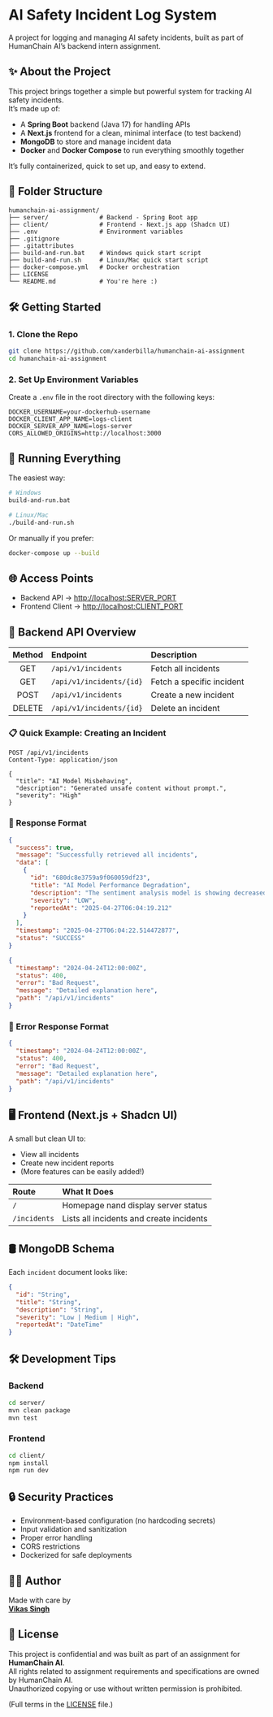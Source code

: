 # AI Safety Incident Log System

A project for logging and managing AI safety incidents, built as part of HumanChain AI’s backend intern assignment.

## ✨ About the Project

This project brings together a simple but powerful system for tracking AI safety incidents.  
It’s made up of:

- A **Spring Boot** backend (Java 17) for handling APIs
- A **Next.js** frontend for a clean, minimal interface (to test backend)
- **MongoDB** to store and manage incident data
- **Docker** and **Docker Compose** to run everything smoothly together

It’s fully containerized, quick to set up, and easy to extend.

## 📁 Folder Structure

```
humanchain-ai-assignment/
├── server/              # Backend - Spring Boot app
├── client/              # Frontend - Next.js app (Shadcn UI)
├── .env                 # Environment variables
├── .gitignore
├── .gitattributes
├── build-and-run.bat    # Windows quick start script
├── build-and-run.sh     # Linux/Mac quick start script
├── docker-compose.yml   # Docker orchestration
├── LICENSE
└── README.md            # You're here :)
```

## 🛠️ Getting Started

### 1. Clone the Repo

```bash
git clone https://github.com/xanderbilla/humanchain-ai-assignment
cd humanchain-ai-assignment
```

### 2. Set Up Environment Variables

Create a `.env` file in the root directory with the following keys:

```
DOCKER_USERNAME=your-dockerhub-username
DOCKER_CLIENT_APP_NAME=logs-client
DOCKER_SERVER_APP_NAME=logs-server
CORS_ALLOWED_ORIGINS=http://localhost:3000
```

## 🚀 Running Everything

The easiest way:

```bash
# Windows
build-and-run.bat

# Linux/Mac
./build-and-run.sh
```

Or manually if you prefer:

```bash
docker-compose up --build
```

## 🌐 Access Points

- Backend API → [http://localhost:SERVER_PORT](http://localhost:SERVER_PORT)
- Frontend Client → [http://localhost:CLIENT_PORT](http://localhost:CLIENT_PORT)

## 📡 Backend API Overview

| Method | Endpoint                 | Description               |
| :----: | :----------------------- | :------------------------ |
|  GET   | `/api/v1/incidents`      | Fetch all incidents       |
|  GET   | `/api/v1/incidents/{id}` | Fetch a specific incident |
|  POST  | `/api/v1/incidents`      | Create a new incident     |
| DELETE | `/api/v1/incidents/{id}` | Delete an incident        |

### 📋 Quick Example: Creating an Incident

```http
POST /api/v1/incidents
Content-Type: application/json

{
  "title": "AI Model Misbehaving",
  "description": "Generated unsafe content without prompt.",
  "severity": "High"
}
```

### 🧹 Response Format

```json
{
  "success": true,
  "message": "Successfully retrieved all incidents",
  "data": [
    {
      "id": "680dc8e3759a9f060059df23",
      "title": "AI Model Performance Degradation",
      "description": "The sentiment analysis model is showing decreased accuracy in processing customer feedback",
      "severity": "LOW",
      "reportedAt": "2025-04-27T06:04:19.212"
    }
  ],
  "timestamp": "2025-04-27T06:04:22.514472877",
  "status": "SUCCESS"
}
```

```json
{
  "timestamp": "2024-04-24T12:00:00Z",
  "status": 400,
  "error": "Bad Request",
  "message": "Detailed explanation here",
  "path": "/api/v1/incidents"
}
```

### 🧹 Error Response Format

```json
{
  "timestamp": "2024-04-24T12:00:00Z",
  "status": 400,
  "error": "Bad Request",
  "message": "Detailed explanation here",
  "path": "/api/v1/incidents"
}
```

## 🖥️ Frontend (Next.js + Shadcn UI)

A small but clean UI to:

- View all incidents
- Create new incident reports
- (More features can be easily added!)

| Route        | What It Does                             |
| :----------- | :--------------------------------------- |
| `/`          | Homepage nand display server status      |
| `/incidents` | Lists all incidents and create incidents |

## 🛢️ MongoDB Schema

Each `incident` document looks like:

```json
{
  "id": "String",
  "title": "String",
  "description": "String",
  "severity": "Low | Medium | High",
  "reportedAt": "DateTime"
}
```

## 🛠️ Development Tips

### Backend

```bash
cd server/
mvn clean package
mvn test
```

### Frontend

```bash
cd client/
npm install
npm run dev
```

## 🔒 Security Practices

- Environment-based configuration (no hardcoding secrets)
- Input validation and sanitization
- Proper error handling
- CORS restrictions
- Dockerized for safe deployments

## 👨‍💻 Author

Made with care by  
[**Vikas Singh**](https://github.com/xanderbilla)

## 📜 License

This project is confidential and was built as part of an assignment for **HumanChain AI**.  
All rights related to assignment requirements and specifications are owned by HumanChain AI.  
Unauthorized copying or use without written permission is prohibited.

(Full terms in the [LICENSE](LICENSE) file.)
